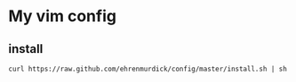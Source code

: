# My vim config

## install
`curl https://raw.github.com/ehrenmurdick/config/master/install.sh | sh`